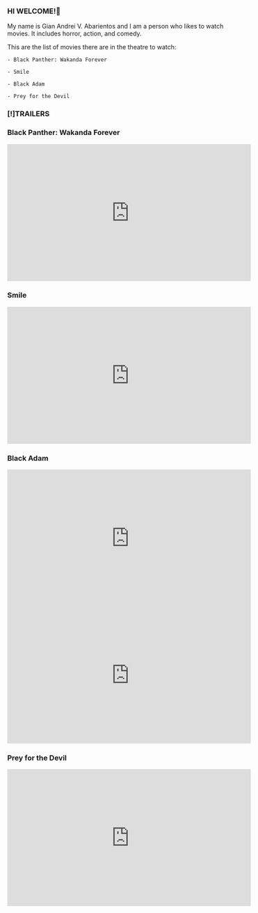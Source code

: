 ### HI WELCOME!🙌
My name is Gian Andrei V. Abarientos
and I am a person who likes to watch movies.
It includes horror, action, and comedy.


This are the list of movies there are in the theatre to watch:


```
- Black Panther: Wakanda Forever

- Smile

- Black Adam

- Prey for the Devil
```
### [!]TRAILERS

### **Black Panther: Wakanda Forever**

<iframe width="560" height="315" src="https://www.youtube.com/embed/_Z3QKkl1WyM" title="YouTube video player" frameborder="0" allow="accelerometer; autoplay; clipboard-write; encrypted-media; gyroscope; picture-in-picture" allowfullscreen></iframe> 


### **Smile**

<iframe width="560" height="315" src="https://www.youtube.com/embed/BcDK7lkzzsU" title="YouTube video player" frameborder="0" allow="accelerometer; autoplay; clipboard-write; encrypted-media; gyroscope; picture-in-picture" allowfullscreen></iframe> 

### **Black Adam**

<iframe width="560" height="315" src="https://www.youtube.com/embed/X0tOpBuYasI" title="YouTube video player" frameborder="0" allow="accelerometer; autoplay; clipboard-write; encrypted-media; gyroscope; picture-in-picture" allowfullscreen></iframe> 

<iframe width="560" height="315" src="https://www.youtube.com/embed/mkomfZHG5q4" title="YouTube video player" frameborder="0" allow="accelerometer; autoplay; clipboard-write; encrypted-media; gyroscope; picture-in-picture" allowfullscreen></iframe> 

### **Prey for the Devil**

<iframe width="560" height="315" src="https://www.youtube.com/embed/u_jJiZ2oZgs" title="YouTube video player" frameborder="0" allow="accelerometer; autoplay; clipboard-write; encrypted-media; gyroscope; picture-in-picture" allowfullscreen></iframe> 
